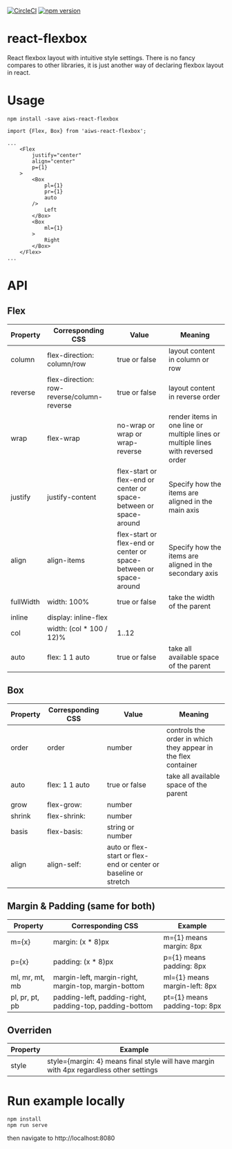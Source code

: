 [![CircleCI](https://circleci.com/gh/aiwsolutions/react-flexbox/tree/master.svg?style=svg&circle-token=89de5fc38eb55a41b3b7f395969c3993c0ddcfbf)](https://circleci.com/gh/aiwsolutions/react-flexbox/tree/master)
[![npm version](https://badge.fury.io/js/aiws-react-flexbox.svg)](https://badge.fury.io/js/aiws-react-flexbox)

# react-flexbox
React flexbox layout with intuitive style settings.
There is no fancy compares to other libraries, it is just another way of declaring flexbox layout in react.

# Usage
```
npm install -save aiws-react-flexbox
```
```
import {Flex, Box} from 'aiws-react-flexbox';

...
    <Flex
        justify="center"
        align="center"
        p={1}
    >
        <Box
            pl={1}
            pr={1}
            auto
        />
            Left
        </Box>
        <Box
            ml={1}
        >
            Right
        </Box>
    </Flex>
...

```

# API
## Flex
Property | Corresponding CSS | Value | Meaning
-------- | ----------------- | ---- | -------
column | flex-direction: column/row | true or false | layout content in column or row
reverse | flex-direction: row-reverse/column-reverse |  true or false | layout content in reverse order
wrap | flex-wrap |no-wrap or wrap or wrap-reverse | render items in one line or multiple lines or multiple lines with reversed order
justify | justify-content | flex-start or flex-end or center or space-between or space-around | Specify how the items are aligned in the main axis
align | align-items | flex-start or flex-end or center or space-between or space-around | Specify how the items are aligned in the secondary axis
fullWidth | width: 100% | true or false | take the width of the parent
inline | display: inline-flex | |
col | width: (col * 100 / 12)% | 1..12 |
auto | flex: 1 1 auto | true or false | take all available space of the parent

## Box
Property | Corresponding CSS | Value | Meaning
-------- | ----------------- | ---- | -------
order | order | number | controls the order in which they appear in the flex container
auto | flex: 1 1 auto | true or false | take all available space of the parent
grow | flex-grow:  | number |
shrink | flex-shrink: | number |
basis | flex-basis: | string or number |
align | align-self: | auto or flex-start or flex-end or center or baseline or stretch

## Margin & Padding (same for both)
Property | Corresponding CSS | Example
-------- | ----------------- | -------
m={x} | margin: (x * 8)px    | m={1} means margin: 8px
p={x} | padding: (x * 8)px   | p={1} means padding: 8px
ml, mr, mt, mb | margin-left, margin-right, margin-top, margin-bottom | ml={1}  means margin-left: 8px
pl, pr, pt, pb | padding-left, padding-right, padding-top, padding-bottom | pt={1} means padding-top: 8px

## Overriden
Property | Example
-------- | -------
style | style={margin: 4}  means final style will have margin with 4px regardless other settings

# Run example locally
```
npm install
npm run serve
```
then navigate to http://localhost:8080
